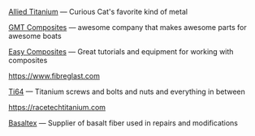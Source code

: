 [Allied Titanium](https://www.alliedtitanium.com) — Curious Cat's favorite kind of metal

[GMT Composites](https://gmtcomposites.com) — awesome company that makes awesome parts for awesome boats

<!-- [Hillside Composites](https://hillsidecomposites.com) -->

<!-- [Super B](https://www.super-b.com/en) — Probably best LiFePo4 batteries on the market -->

<!-- [Sun Powered Yachts](https://www.sunpoweredyachts.com) — Great service and support for all things solar -->

<!-- [Sunpower](http://sunpower.com) — Great solar panels (Maxeon photovoltaic cells) -->

<!-- [Victron Energy](https://www.victronenergy.com) — smart and efficient blue boxes that make Curious Cat go _bzzzzt_ -->

<!-- https://www.rockwestcomposites.com/shop -->

[Easy Composites](https://www.easycomposites.co.uk) — Great tutorials and equipment for working with composites

https://www.fibreglast.com

[Ti64](https://www.ti64.com) — Titanium screws and bolts and nuts and everything in between

<!-- [Darkaero](https://www.darkaero.com) — Video lessons and consulting, aside from being an awesome bunch of people -->

https://racetechtitanium.com

[Basaltex](https://www.basaltex.com) — Supplier of basalt fiber used in repairs and modifications

<!-- [MSE Supplies](https://www.msesupplies.com/) — Supplier of graphene powder -->
